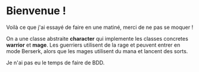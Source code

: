 # Bienvenue !

Voilà ce que j'ai essayé de faire en une matiné, merci de ne pas se moquer !


On a une classe abstraite **character** qui implemente les classes concretes **warrior** et **mage**.
Les guerriers utilisent de la rage et peuvent entrer en mode Berserk, alors que les mages utilisent du mana et lancent des sorts.

Je n'ai pas eu le temps de faire de BDD.
